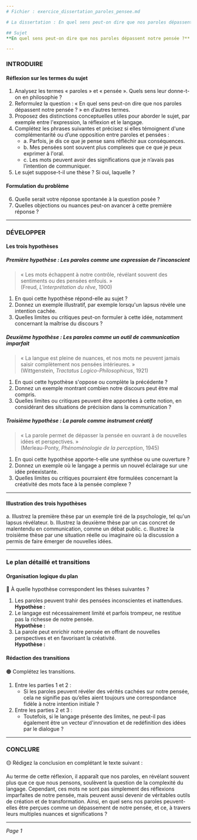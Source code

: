 ```yaml
---
# Fichier : exercice_dissertation_paroles_pensee.md

# La dissertation : En quel sens peut-on dire que nos paroles dépassent notre pensée ?

## Sujet
**En quel sens peut-on dire que nos paroles dépassent notre pensée ?**

---
```


### INTRODUIRE

#### Réflexion sur les termes du sujet

1. Analysez les termes « paroles » et « pensée ». Quels sens leur donne-t-on en philosophie ?
2. Reformulez la question : « En quel sens peut-on dire que nos paroles dépassent notre pensée ? » en d’autres termes.
3. Proposez des distinctions conceptuelles utiles pour aborder le sujet, par exemple entre l'expression, la réflexion et le langage.
4. Complétez les phrases suivantes et précisez si elles témoignent d'une complémentarité ou d’une opposition entre paroles et pensées :
   - a. Parfois, je dis ce que je pense sans réfléchir aux conséquences.
   - b. Mes pensées sont souvent plus complexes que ce que je peux exprimer à l'oral.
   - c. Les mots peuvent avoir des significations que je n’avais pas l’intention de communiquer.
5. Le sujet suppose-t-il une thèse ? Si oui, laquelle ? 

#### Formulation du problème

6. Quelle serait votre réponse spontanée à la question posée ? 
7. Quelles objections ou nuances peut-on avancer à cette première réponse ?

---

### DÉVELOPPER

#### Les trois hypothèses

##### Première hypothèse : Les paroles comme une expression de l’inconscient

> « Les mots échappent à notre contrôle, révélant souvent des sentiments ou des pensées enfouis. »  
> (Freud, *L'interprétation du rêve*, 1900)

1. En quoi cette hypothèse répond-elle au sujet ? 
2. Donnez un exemple illustratif, par exemple lorsqu'un lapsus révèle une intention cachée.
3. Quelles limites ou critiques peut-on formuler à cette idée, notamment concernant la maîtrise du discours ?

##### Deuxième hypothèse : Les paroles comme un outil de communication imparfait

> « La langue est pleine de nuances, et nos mots ne peuvent jamais saisir complètement nos pensées intérieures. »  
> (Wittgenstein, *Tractatus Logico-Philosophicus*, 1921)

1. En quoi cette hypothèse s'oppose ou complète la précédente ? 
2. Donnez un exemple montrant combien notre discours peut être mal compris.
3. Quelles limites ou critiques peuvent être apportées à cette notion, en considérant des situations de précision dans la communication ?

##### Troisième hypothèse : La parole comme instrument créatif

> « La parole permet de dépasser la pensée en ouvrant à de nouvelles idées et perspectives. »  
> (Merleau-Ponty, *Phénoménologie de la perception*, 1945)

1. En quoi cette hypothèse apporte-t-elle une synthèse ou une ouverture ? 
2. Donnez un exemple où le langage a permis un nouvel éclairage sur une idée préexistante.
3. Quelles limites ou critiques pourraient être formulées concernant la créativité des mots face à la pensée complexe ?

---

#### Illustration des trois hypothèses

a. Illustrez la première thèse par un exemple tiré de la psychologie, tel qu'un lapsus révélateur.
b. Illustrez la deuxième thèse par un cas concret de malentendu en communication, comme un débat public.
c. Illustrez la troisième thèse par une situation réelle ou imaginaire où la discussion a permis de faire émerger de nouvelles idées.

---

### Le plan détaillé et transitions

#### Organisation logique du plan

🔴 À quelle hypothèse correspondent les thèses suivantes ?

1. Les paroles peuvent trahir des pensées inconscientes et inattendues.  
   **Hypothèse :**
2. Le langage est nécessairement limité et parfois trompeur, ne restitue pas la richesse de notre pensée.  
   **Hypothèse :**
3. La parole peut enrichir notre pensée en offrant de nouvelles perspectives et en favorisant la créativité.  
   **Hypothèse :**

#### Rédaction des transitions

🟠 Complétez les transitions.

1. Entre les parties 1 et 2 :  
   - Si les paroles peuvent révéler des vérités cachées sur notre pensée, cela ne signifie pas qu’elles aient toujours une correspondance fidèle à notre intention initiale ?
2. Entre les parties 2 et 3 :  
   - Toutefois, si le langage présente des limites, ne peut-il pas également être un vecteur d'innovation et de redéfinition des idées par le dialogue ?

---

### CONCLURE

🟡 Rédigez la conclusion en complétant le texte suivant :

Au terme de cette réflexion, il apparaît que nos paroles, en révélant souvent plus que ce que nous pensons, soulèvent la question de la complexité du langage. Cependant, ces mots ne sont pas simplement des réflexions imparfaites de notre pensée, mais peuvent aussi devenir de véritables outils de création et de transformation. Ainsi, en quel sens nos paroles peuvent-elles être perçues comme un dépassement de notre pensée, et ce, à travers leurs multiples nuances et significations ?

--- 

*Page 1*